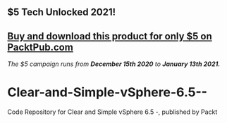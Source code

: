 ## $5 Tech Unlocked 2021!
[Buy and download this product for only $5 on PacktPub.com](https://www.packtpub.com/)
-----
*The $5 campaign         runs from __December 15th 2020__ to __January 13th 2021.__*

# Clear-and-Simple-vSphere-6.5--
Code Repository for Clear and Simple vSphere 6.5 -, published by Packt
